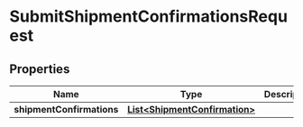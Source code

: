 # SubmitShipmentConfirmationsRequest

## Properties
Name | Type | Description | Notes
------------ | ------------- | ------------- | -------------
**shipmentConfirmations** | [**List&lt;ShipmentConfirmation&gt;**](ShipmentConfirmation.md) |  |  [optional]
